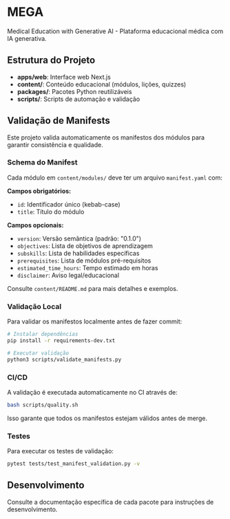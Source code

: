 # MEGA

Medical Education with Generative AI - Plataforma educacional médica com IA generativa.

## Estrutura do Projeto

- **apps/web**: Interface web Next.js
- **content/**: Conteúdo educacional (módulos, lições, quizzes)
- **packages/**: Pacotes Python reutilizáveis
- **scripts/**: Scripts de automação e validação

## Validação de Manifests

Este projeto valida automaticamente os manifestos dos módulos para garantir consistência e qualidade.

### Schema do Manifest

Cada módulo em `content/modules/` deve ter um arquivo `manifest.yaml` com:

**Campos obrigatórios:**
- `id`: Identificador único (kebab-case)
- `title`: Título do módulo

**Campos opcionais:**
- `version`: Versão semântica (padrão: "0.1.0")
- `objectives`: Lista de objetivos de aprendizagem
- `subskills`: Lista de habilidades específicas
- `prerequisites`: Lista de módulos pré-requisitos
- `estimated_time_hours`: Tempo estimado em horas
- `disclaimer`: Aviso legal/educacional

Consulte `content/README.md` para mais detalhes e exemplos.

### Validação Local

Para validar os manifestos localmente antes de fazer commit:

```bash
# Instalar dependências
pip install -r requirements-dev.txt

# Executar validação
python3 scripts/validate_manifests.py
```

### CI/CD

A validação é executada automaticamente no CI através de:

```bash
bash scripts/quality.sh
```

Isso garante que todos os manifestos estejam válidos antes de merge.

### Testes

Para executar os testes de validação:

```bash
pytest tests/test_manifest_validation.py -v
```

## Desenvolvimento

Consulte a documentação específica de cada pacote para instruções de desenvolvimento.